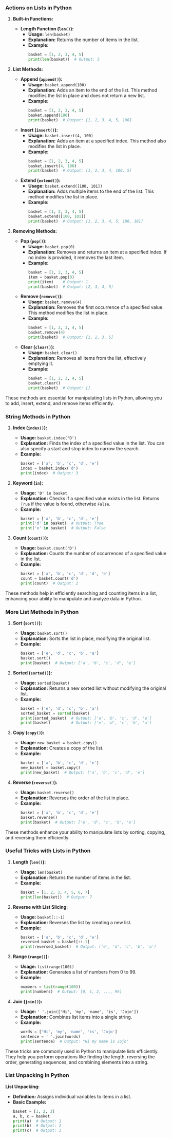 ### **Actions on Lists in Python**

1. **Built-in Functions:**
   - **Length Function (`len()`):**
     - **Usage:** `len(basket)`
     - **Explanation:** Returns the number of items in the list.
     - **Example:** 
       ```python
       basket = [1, 2, 3, 4, 5]
       print(len(basket))  # Output: 5
       ```

2. **List Methods:**
   - **Append (`append()`):**
     - **Usage:** `basket.append(100)`
     - **Explanation:** Adds an item to the end of the list. This method modifies the list in place and does not return a new list.
     - **Example:** 
       ```python
       basket = [1, 2, 3, 4, 5]
       basket.append(100)
       print(basket)  # Output: [1, 2, 3, 4, 5, 100]
       ```
   - **Insert (`insert()`):**
     - **Usage:** `basket.insert(4, 100)`
     - **Explanation:** Adds an item at a specified index. This method also modifies the list in place.
     - **Example:** 
       ```python
       basket = [1, 2, 3, 4, 5]
       basket.insert(4, 100)
       print(basket)  # Output: [1, 2, 3, 4, 100, 5]
       ```
   - **Extend (`extend()`):**
     - **Usage:** `basket.extend([100, 101])`
     - **Explanation:** Adds multiple items to the end of the list. This method modifies the list in place.
     - **Example:** 
       ```python
       basket = [1, 2, 3, 4, 5]
       basket.extend([100, 101])
       print(basket)  # Output: [1, 2, 3, 4, 5, 100, 101]
       ```

3. **Removing Methods:**
   - **Pop (`pop()`):**
     - **Usage:** `basket.pop(0)`
     - **Explanation:** Removes and returns an item at a specified index. If no index is provided, it removes the last item.
     - **Example:** 
       ```python
       basket = [1, 2, 3, 4, 5]
       item = basket.pop(0)
       print(item)    # Output: 1
       print(basket)  # Output: [2, 3, 4, 5]
       ```
   - **Remove (`remove()`):**
     - **Usage:** `basket.remove(4)`
     - **Explanation:** Removes the first occurrence of a specified value. This method modifies the list in place.
     - **Example:** 
       ```python
       basket = [1, 2, 3, 4, 5]
       basket.remove(4)
       print(basket)  # Output: [1, 2, 3, 5]
       ```
   - **Clear (`clear()`):**
     - **Usage:** `basket.clear()`
     - **Explanation:** Removes all items from the list, effectively emptying it.
     - **Example:** 
       ```python
       basket = [1, 2, 3, 4, 5]
       basket.clear()
       print(basket)  # Output: []
       ```

These methods are essential for manipulating lists in Python, allowing you to add, insert, extend, and remove items efficiently.

### **String Methods in Python**

1. **Index (`index()`):**
   - **Usage:** `basket.index('D')`
   - **Explanation:** Finds the index of a specified value in the list. You can also specify a start and stop index to narrow the search.
   - **Example:** 
     ```python
     basket = ['a', 'b', 'c', 'd', 'e']
     index = basket.index('d')
     print(index)  # Output: 3
     ```

2. **Keyword (`in`):**
   - **Usage:** `'D' in basket`
   - **Explanation:** Checks if a specified value exists in the list. Returns `True` if the value is found, otherwise `False`.
   - **Example:** 
     ```python
     basket = ['a', 'b', 'c', 'd', 'e']
     print('d' in basket)  # Output: True
     print('x' in basket)  # Output: False
     ```

3. **Count (`count()`):**
   - **Usage:** `basket.count('D')`
   - **Explanation:** Counts the number of occurrences of a specified value in the list.
   - **Example:** 
     ```python
     basket = ['a', 'b', 'c', 'd', 'd', 'e']
     count = basket.count('d')
     print(count)  # Output: 2
     ```

These methods help in efficiently searching and counting items in a list, enhancing your ability to manipulate and analyze data in Python.

### **More List Methods in Python**

1. **Sort (`sort()`):**
   - **Usage:** `basket.sort()`
   - **Explanation:** Sorts the list in place, modifying the original list.
   - **Example:** 
     ```python
     basket = ['e', 'd', 'c', 'b', 'a']
     basket.sort()
     print(basket)  # Output: ['a', 'b', 'c', 'd', 'e']
     ```

2. **Sorted (`sorted()`):**
   - **Usage:** `sorted(basket)`
   - **Explanation:** Returns a new sorted list without modifying the original list.
   - **Example:** 
     ```python
     basket = ['e', 'd', 'c', 'b', 'a']
     sorted_basket = sorted(basket)
     print(sorted_basket)  # Output: ['a', 'b', 'c', 'd', 'e']
     print(basket)         # Output: ['e', 'd', 'c', 'b', 'a']
     ```

3. **Copy (`copy()`):**
   - **Usage:** `new_basket = basket.copy()`
   - **Explanation:** Creates a copy of the list.
   - **Example:** 
     ```python
     basket = ['a', 'b', 'c', 'd', 'e']
     new_basket = basket.copy()
     print(new_basket)  # Output: ['a', 'b', 'c', 'd', 'e']
     ```

4. **Reverse (`reverse()`):**
   - **Usage:** `basket.reverse()`
   - **Explanation:** Reverses the order of the list in place.
   - **Example:** 
     ```python
     basket = ['a', 'b', 'c', 'd', 'e']
     basket.reverse()
     print(basket)  # Output: ['e', 'd', 'c', 'b', 'a']
     ```

These methods enhance your ability to manipulate lists by sorting, copying, and reversing them efficiently.

### **Useful Tricks with Lists in Python**

1. **Length (`len()`):**
   - **Usage:** `len(basket)`
   - **Explanation:** Returns the number of items in the list.
   - **Example:** 
     ```python
     basket = [1, 2, 3, 4, 5, 6, 7]
     print(len(basket))  # Output: 7
     ```

2. **Reverse with List Slicing:**
   - **Usage:** `basket[::-1]`
   - **Explanation:** Reverses the list by creating a new list.
   - **Example:** 
     ```python
     basket = ['a', 'b', 'c', 'd', 'e']
     reversed_basket = basket[::-1]
     print(reversed_basket)  # Output: ['e', 'd', 'c', 'b', 'a']
     ```

3. **Range (`range()`):**
   - **Usage:** `list(range(100))`
   - **Explanation:** Generates a list of numbers from 0 to 99.
   - **Example:** 
     ```python
     numbers = list(range(100))
     print(numbers)  # Output: [0, 1, 2, ..., 99]
     ```

4. **Join (`join()`):**
   - **Usage:** `' '.join(['Hi', 'my', 'name', 'is', 'Jojo'])`
   - **Explanation:** Combines list items into a single string.
   - **Example:** 
     ```python
     words = ['Hi', 'my', 'name', 'is', 'Jojo']
     sentence = ' '.join(words)
     print(sentence)  # Output: "Hi my name is Jojo"
     ```

These tricks are commonly used in Python to manipulate lists efficiently. They help you perform operations like finding the length, reversing the order, generating sequences, and combining elements into a string.

### **List Unpacking in Python**

**List Unpacking:**
- **Definition:** Assigns individual variables to items in a list.
- **Basic Example:**
  ```python
  basket = [1, 2, 3]
  a, b, c = basket
  print(a)  # Output: 1
  print(b)  # Output: 2
  print(c)  # Output: 3
 
